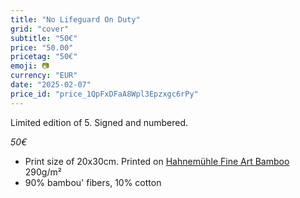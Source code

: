 ```yaml
---
title: "No Lifeguard On Duty"
grid: "cover"
subtitle: "50€"
price: "50.00"
pricetag: "50€"
emoji: 📷
currency: "EUR"
date: "2025-02-07"
price_id: "price_1QpFxDFaA8Wpl3Epzxgc6rPy"
---
```

Limited edition of 5. Signed and numbered.

*50€*

- Print size of 20x30cm. Printed on [Hahnemühle Fine Art Bamboo](https://www.hahnemuehle.com/fr/digital-fineart/les-papiers-a-jet-dencre-fineart/natural-line/p/Product/show/202/1036.html) 290g/m²
- 90% bambou' fibers, 10% cotton
